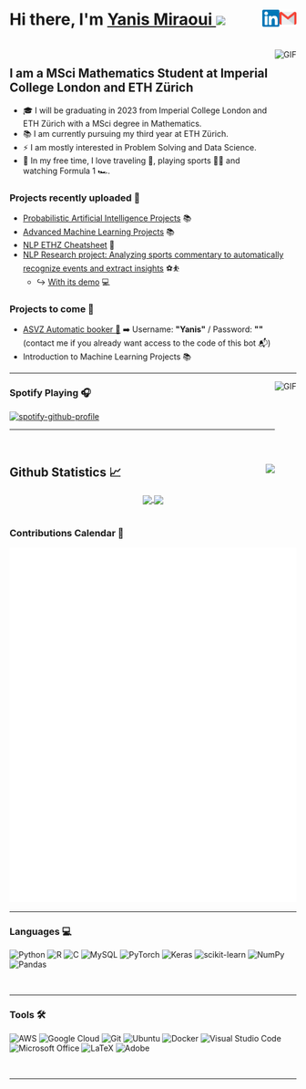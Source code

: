 <h1> Hi there, I'm <a  style="display: inline;"  href="https://yanismiraoui.github.io/"> Yanis Miraoui
</a> <img width="30px" src="https://media.tenor.com/images/3b388fe03da271d2674faf85eb7c3fcd/tenor.gif" />  <a  style="display: inline;"  href="mailto:yanis.miraoui19@imperial.ac.uk">
 <img align="right"  width="30px" src="https://raw.githubusercontent.com/daniCh8/daniCh8/master/assets/gmail.svg" />
</a>
<a href="https://www.linkedin.com/in/yanis-miraoui-54377a1b8/">
  <img align="right" alt="Yanis Miraoui | LinkedIn" width="30px" src="https://raw.githubusercontent.com/daniCh8/daniCh8/master/assets/linkedin.svg" />
</a>
 </h1>
<br />


<img align="right" alt="GIF" height="235px" src="https://media.giphy.com/media/du3J3cXyzhj75IOgvA/giphy.gif" />

## I am a MSci Mathematics Student at Imperial College London and ETH Zürich

- 🎓 I will be graduating in 2023 from Imperial College London and ETH Zürich with a MSci degree in Mathematics.
- 📚 I am currently pursuing my third year at ETH Zürich.
- ⚡ I am mostly interested in Problem Solving and Data Science.
- 🎲 In my free time, I love traveling 🌇, playing sports :running_man: and watching Formula 1 :racing_car:.

### Projects recently uploaded 🌟
- [Probabilistic Artificial Intelligence Projects](https://github.com/yanismiraoui/Probabilistic-Artificial-Intelligence-Projects-ETHZ) 📚
- [Advanced Machine Learning Projects](https://github.com/yanismiraoui/Advanced-Machine-Learning-Projects-ETHZ) 📚
- [NLP ETHZ Cheatsheet](https://github.com/yanismiraoui/nlp_ethz_cheatsheet) 📓
- [NLP Research project: Analyzing sports commentary to automatically recognize events and extract insights](https://github.com/yanismiraoui/Analyzing-sports-commentary-in-order-to-automatically-recognize-events-and-extract-insights) ⚽⛹️
   - ↪️ [With its demo](https://github.com/yanismiraoui/dash-models) 💻

### Projects to come 🚀
- [ASVZ Automatic booker 🤖](https://asvz-booker.herokuapp.com/) :arrow_right: Username: **"Yanis"** / Password: **""** (contact me if you already want access to the code of this bot 📬)
- Introduction to Machine Learning Projects 📚

---
<img align="right" alt="GIF" height="150px" src="https://media.giphy.com/media/J5B1Y8QZnzXXbLQIBu/giphy.gif" />


### Spotify Playing 🎧

[![spotify-github-profile](https://spotify-github-profile.vercel.app/api/view?uid=yayaney27&cover_image=true&theme=novatorem&bar_color=53b14f&bar_color_cover=false)](https://github.com/kittinan/spotify-github-profile)

---

<br/>

  <h2 align="left"> Github Statistics 📈  <img align="right" src="https://komarev.com/ghpvc/?username=yanismiraoui"/> </h2>
  
  <div align="center"> 
     <a href="">
      <img align="center" src="https://github-readme-stats-sigma-five.vercel.app/api?username=yanismiraoui&show_icons=true&include_all_commits=true&count_private=true&theme=react&line_height=40" />
    </a>
    <a href="">
      <img align="center" src="https://github-readme-stats.vercel.app/api/top-langs/?username=yanismiraoui&theme=react&line_height=40&hide=css"/>
    </a>
</div

<br/>
 <br/>
 
### Contributions Calendar 📆

![Metrics](https://github.com/yanismiraoui/yanismiraoui/blob/master/github-metrics.svg)

 
 
 
 
 
 
---

### Languages 💻 

![Python](https://img.shields.io/badge/python-3670A0?style=for-the-badge&logo=python&logoColor=ffdd54)
![R](https://img.shields.io/badge/r-%23276DC3.svg?style=for-the-badge&logo=r&logoColor=white)
![C](https://img.shields.io/badge/c-%2300599C.svg?style=for-the-badge&logo=c%2B%2B&logoColor=white)
![MySQL](https://img.shields.io/badge/mysql-%2300f.svg?style=for-the-badge&logo=mysql&logoColor=white)
![PyTorch](https://img.shields.io/badge/PyTorch-%23EE4C2C.svg?style=for-the-badge&logo=PyTorch&logoColor=white)
![Keras](https://img.shields.io/badge/Keras-%23D00000.svg?style=for-the-badge&logo=Keras&logoColor=white)
![scikit-learn](https://img.shields.io/badge/scikit--learn-%23F7931E.svg?style=for-the-badge&logo=scikit-learn&logoColor=white)
![NumPy](https://img.shields.io/badge/numpy-%23013243.svg?style=for-the-badge&logo=numpy&logoColor=white)
![Pandas](https://img.shields.io/badge/pandas-%23150458.svg?style=for-the-badge&logo=pandas&logoColor=white)

<br/>

---
 
### Tools 🛠 
 
![AWS](https://img.shields.io/badge/AWS-%23FF9900.svg?style=for-the-badge&logo=amazon-aws&logoColor=white) 
![Google Cloud](https://img.shields.io/badge/GoogleCloud-%234285F4.svg?style=for-the-badge&logo=google-cloud&logoColor=white)
![Git](https://img.shields.io/badge/git-%23F05033.svg?style=for-the-badge&logo=git&logoColor=white)
![Ubuntu](https://img.shields.io/badge/Ubuntu-E95420?style=for-the-badge&logo=ubuntu&logoColor=white)
![Docker](https://img.shields.io/badge/docker-%230db7ed.svg?style=for-the-badge&logo=docker&logoColor=white)
![Visual Studio Code](https://img.shields.io/badge/Visual%20Studio%20Code-0078d7.svg?style=for-the-badge&logo=visual-studio-code&logoColor=white)
![Microsoft Office](https://img.shields.io/badge/Microsoft_Office-D83B01?style=for-the-badge&logo=microsoft-office&logoColor=white)
![LaTeX](https://img.shields.io/badge/latex-%23008080.svg?style=for-the-badge&logo=latex&logoColor=white)
![Adobe](https://img.shields.io/badge/adobe-%23FF0000.svg?style=for-the-badge&logo=adobe&logoColor=white)
  
<br/>

--- 

[website]: https://yanismiraoui.github.io
[linkedin]: https://www.linkedin.com/in/yanis-miraoui-54377a1b8/


